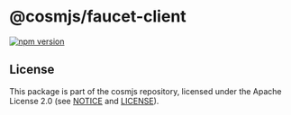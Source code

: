 # @cosmjs/faucet-client

[![npm version](https://img.shields.io/npm/v/@cosmjs/faucet-client.svg)](https://www.npmjs.com/package/@cosmjs/faucet-client)

## License

This package is part of the cosmjs repository, licensed under the Apache License
2.0 (see [NOTICE](https://github.com/CosmWasm/cosmjs/blob/master/NOTICE) and
[LICENSE](https://github.com/CosmWasm/cosmjs/blob/master/LICENSE)).
